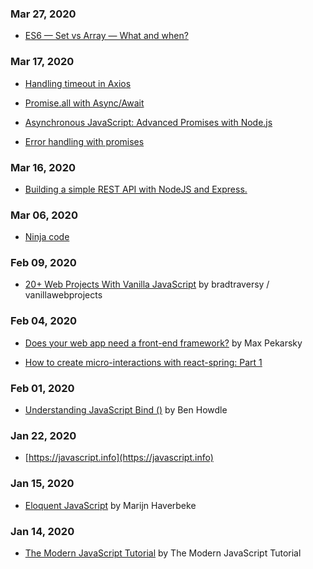 ### Mar 27, 2020
- [ES6 — Set vs Array — What and when?](https://medium.com/front-end-weekly/es6-set-vs-array-what-and-when-efc055655e1a)

### Mar 17, 2020
- [Handling timeout in Axios](https://medium.com/@masnun/handling-timeout-in-axios-479269d83c68)

- [Promise.all with Async/Await](https://www.taniarascia.com/promise-all-with-async-await/)

- [Asynchronous JavaScript: Advanced Promises with Node.js](https://www.twilio.com/blog/asynchronous-javascript-advanced-promises-chaining-collections-nodejs)

- [Error handling with promises](https://javascript.info/promise-error-handling)

### Mar 16, 2020
- [Building a simple REST API with NodeJS and Express.](https://medium.com/@onejohi/building-a-simple-rest-api-with-nodejs-and-express-da6273ed7ca9)

### Mar 06, 2020
- [Ninja code](https://javascript.info/ninja-code#side-effects-everywhere)

### Feb 09, 2020
- [20+ Web Projects With Vanilla JavaScript](https://github.com/bradtraversy/vanillawebprojects) by bradtraversy
/
vanillawebprojects

### Feb 04, 2020
- [Does your web app need a front-end framework?](https://stackoverflow.blog/2020/02/03/is-it-time-for-a-front-end-framework/) by Max Pekarsky

- [How to create micro-interactions with react-spring: Part 1](https://stackoverflow.blog/2020/01/16/how-to-create-micro-interactions-with-react-spring-part-1/)

### Feb 01, 2020
- [Understanding JavaScript Bind ()](https://www.smashingmagazine.com/2014/01/understanding-javascript-function-prototype-bind/) by Ben Howdle

### Jan 22, 2020
- [https://javascript.info](https://javascript.info)

### Jan 15, 2020
- [Eloquent JavaScript](https://eloquentjavascript.net/index.html) by Marijn Haverbeke

### Jan 14, 2020
- [The Modern JavaScript Tutorial](https://javascript.info) by The Modern JavaScript Tutorial